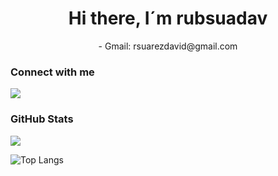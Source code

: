 <h1 align="center">Hi there, I´m rubsuadav </h1>

<div align="center">
  -  Gmail: rsuarezdavid@gmail.com
  <br/>
</div>

<h3>Connect with me</h3>
    
[<img src="https://img.shields.io/badge/linkedin-%230077B5.svg?&style=for-the-badge&logo=linkedin&logoColor=white" />](https://www.linkedin.com/in/rub%C3%A9n-su%C3%A1rez-david-4384a6280/)


### GitHub Stats
<p align="left"> <img src="https://github-readme-stats.vercel.app/api?username=rubsuadav&show_icons=true&theme=tokyonight&count_private=true&include_all_commits=true"/>

![Top Langs](https://github-readme-stats.vercel.app/api/top-langs/?username=rubsuadav&theme=dark&layout=compact)
